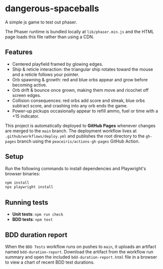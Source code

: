 # dangerous-spaceballs
A simple js game to test out phaser.

The Phaser runtime is bundled locally at `lib/phaser.min.js` and the HTML page
loads this file rather than using a CDN.

## Features

- Centered playfield framed by glowing edges.
- Ship & reticle interaction: the triangular ship rotates toward the mouse and a reticle follows your pointer.
- Orb spawning & growth: red and blue orbs appear and grow before becoming active.
- Orb drift & bounce once grown, making them move and ricochet off screen edges.
- Collision consequences: red orbs add score and streak, blue orbs subtract score, and crashing into any orb ends the game.
- Power-up pickups occasionally appear to refill ammo, fuel or time with a +15 indicator.

This project is automatically deployed to **GitHub Pages** whenever changes are merged to the `main` branch. The deployment workflow lives at `.github/workflows/deploy.yml` and publishes the root directory to the `gh-pages` branch using the `peaceiris/actions-gh-pages` GitHub Action.

## Setup

Run the following commands to install dependencies and Playwright's browser binaries:

```bash
npm install
npx playwright install
```

## Running tests

- **Unit tests**: `npm run check`
- **BDD tests**: `npm test`


## BDD duration report

When the `BDD Tests` workflow runs on pushes to `main`, it uploads an artifact named `bdd-duration-report`. Download the artifact from the workflow run summary and open the included `bdd-duration-report.html` file in a browser to view a chart of recent BDD test durations.
